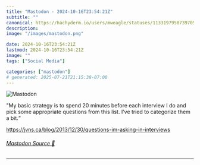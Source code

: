 ```yaml
---
title: "Mastodon - 2024-10-16T23:54:21Z"
subtitle: ""
canonical: https://hachyderm.io/users/mweagle/statuses/113319795873970599
description:
image: "/images/mastodon.png"

date: 2024-10-16T23:54:21Z
lastmod: 2024-10-16T23:54:21Z
image: ""
tags: ["Social Media"]

categories: ["mastodon"]
# generated: 2025-07-21T21:15:38-07:00
---
```

![Mastodon](/images/mastodon.png)

<p>&quot;My basic strategy is to spend 20 minutes before each interview I do and pick some appropriate questions from this list. I’ve tried to categorize them a bit.“</p><p><a href="https://jvns.ca/blog/2013/12/30/questions-im-asking-in-interviews" target="_blank" rel="nofollow noopener noreferrer" translate="no"><span class="invisible">https://</span><span class="ellipsis">jvns.ca/blog/2013/12/30/questi</span><span class="invisible">ons-im-asking-in-interviews</span></a></p>


###### [Mastodon Source 🐘](https://hachyderm.io/@mweagle/113319795873970599)

___

